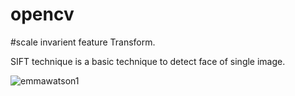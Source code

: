 # opencv
#scale invarient feature Transform.

SIFT technique is a basic technique to detect face of single image. 

![emmawatson1](https://user-images.githubusercontent.com/45398575/87860125-ac1d5880-c95c-11ea-8a19-333a74437f7e.jpg)
